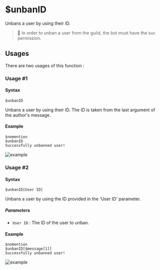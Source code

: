 # $unbanID
Unbans a user by using their ID.

> 📌 In order to unban a user from the guild, the bot must have the `ban` permission.

## Usages
There are two usages of this function :

### Usage #1
#### Syntax
```
$unbanID
```
Unbans a user by using their ID. The ID is taken from the last argument of the author's message.

#### Example
```
$nomention
$unbanID
Successfully unbanned user!
```
![example](https://user-images.githubusercontent.com/69215413/126553929-c30e6bd8-63ab-4e2a-9dc5-0ec1f23d6221.png)

### Usage #2
#### Syntax
```
$unbanID[User ID]
```
Unbans a user by using the ID provided in the 'User ID' parameter.

##### Parameters
- `User ID` : The ID of the user to unban.

#### Example
```
$nomention
$unbanID[$message[1]]
Successfully unbanned user!
```
![example](https://user-images.githubusercontent.com/69215413/126553929-c30e6bd8-63ab-4e2a-9dc5-0ec1f23d6221.png)
